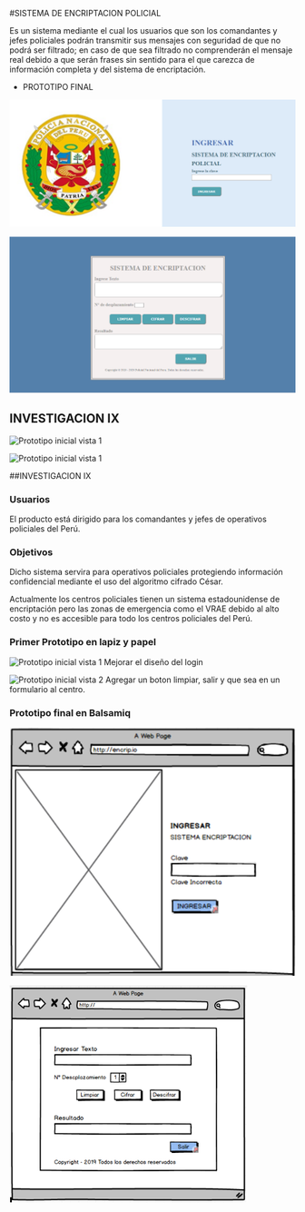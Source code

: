 #SISTEMA DE ENCRIPTACION POLICIAL

Es un sistema mediante el cual los usuarios que son los comandantes y jefes policiales podrán transmitir sus mensajes con seguridad de que no podrá ser filtrado; en caso de que sea filtrado no comprenderán el mensaje real debido a que serán frases sin sentido para el que carezca de información completa y del sistema de encriptación.

- PROTOTIPO FINAL

![Prototipo inicial vista 1](https://github.com/melizasosa/LIM010-Cipher/blob/master/src/img/LoginSistema.PNG)

![Prototipo inicial vista 2](https://github.com/melizasosa/LIM010-Cipher/blob/master/src/img/PrototipoSistema.PNG)

## INVESTIGACION IX
![Prototipo inicial vista 1](https://github.com/melizasosa/LIM010-Cipher/blob/master/src/img/LoginSistema.jng "Prototipo Sistema vista login")

![Prototipo inicial vista 1](https://github.com/melizasosa/LIM010-Cipher/blob/master/src/img/PrototipoSistema.jng "Prototipo Sistema vista cifrado")

##INVESTIGACION IX

### Usuarios

El producto está dirigido para los comandantes y jefes de operativos policiales del Perú.

### Objetivos

Dicho sistema servira para operativos policiales  protegiendo información confidencial mediante el uso del algoritmo  cifrado César.  

Actualmente los centros policiales tienen un sistema estadounidense de encriptación pero las zonas de emergencia como el VRAE debido al alto costo  y no es accesible para todo los centros policiales del Perú.


### Primer Prototipo en lapiz y papel


![Prototipo inicial vista 1](https://github.com/melizasosa/LIM010-Cipher/blob/master/src/img/PrototipoInicial_vista1.jpg "Prototipo inicial vista 1")
Mejorar el diseño del login

![Prototipo inicial vista 2](https://github.com/melizasosa/LIM010-Cipher/blob/master/src/img/PrototipoInicial_vista2.jpg "Prototipo inicial vista 2")
Agregar un boton limpiar, salir y que sea en un formulario al centro.

### Prototipo final en Balsamiq
![Prototipo final vista 1](https://github.com/melizasosa/LIM010-Cipher/blob/master/src/img/PrototipoFinal_vista1.jpg "Prototipo final vista 1")


![Prototipo final vista 2](https://github.com/melizasosa/LIM010-Cipher/blob/master/src/img/PrototipoFinal_vista2.PNG "Prototipo final vista 2")
